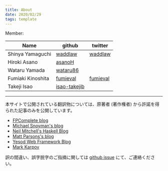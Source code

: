 ```yaml
---
title: About
date: 2020/02/29
tags: template
---
```


Member:

Name | github | twitter
-----|--------|-------
Shinya Yamaguchi | [waddlaw](https://github.com/waddlaw) | [waddlaw](https://twitter.com/waddlaw)
Hiroki Asano | [asanoH](https://github.com/asanoH)
Wataru Yamada | [wataru86](https://github.com/wataru86)
Fumiaki Kinoshita | [fumieval](https://github.com/fumieval) | [fumieval](https://twitter.com/fumieval)
Takeji Isao | [isao-takejib](https://github.com/isao-takejib)

---

本サイトで公開されている翻訳物については、原著者 (著作権者) から許諾を得られた記事のみを公開しています。

- [FPComplete blog](https://www.fpcomplete.com/blog)
- [Michael Snoyman's blog](https://www.snoyman.com/)
- [Neil Mitchell's Haskell Blog](http://neilmitchell.blogspot.jp/)
- [Matt Parsons's blog](http://www.parsonsmatt.org/)
- [Yesod Web Framework Blog](https://www.yesodweb.com/blog/)
- [Mark Karpov](https://markkarpov.com)

訳の間違い、誤字脱字のご指摘に関しては [github issue](https://github.com/e-bigmoon/haskell-blog/issues) にて、ご連絡ください。
